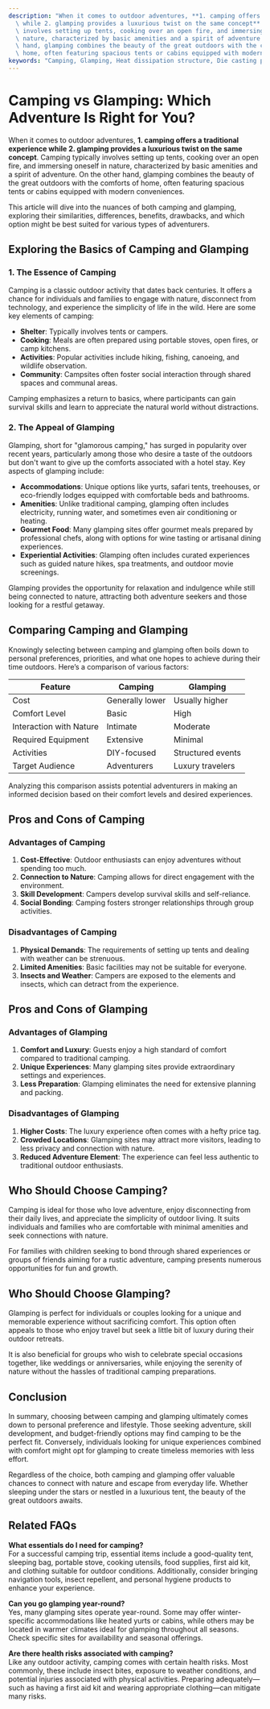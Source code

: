 ```yaml
---
description: "When it comes to outdoor adventures, **1. camping offers a traditional experience\
  \ while 2. glamping provides a luxurious twist on the same concept**. Camping typically\
  \ involves setting up tents, cooking over an open fire, and immersing oneself in\
  \ nature, characterized by basic amenities and a spirit of adventure. On the other\
  \ hand, glamping combines the beauty of the great outdoors with the comforts of\
  \ home, often featuring spacious tents or cabins equipped with modern conveniences. "
keywords: "Camping, Glamping, Heat dissipation structure, Die casting process"
---
```

# Camping vs Glamping: Which Adventure Is Right for You?

When it comes to outdoor adventures, **1. camping offers a traditional experience while 2. glamping provides a luxurious twist on the same concept**. Camping typically involves setting up tents, cooking over an open fire, and immersing oneself in nature, characterized by basic amenities and a spirit of adventure. On the other hand, glamping combines the beauty of the great outdoors with the comforts of home, often featuring spacious tents or cabins equipped with modern conveniences. 

This article will dive into the nuances of both camping and glamping, exploring their similarities, differences, benefits, drawbacks, and which option might be best suited for various types of adventurers.

## Exploring the Basics of Camping and Glamping

### **1. The Essence of Camping**

Camping is a classic outdoor activity that dates back centuries. It offers a chance for individuals and families to engage with nature, disconnect from technology, and experience the simplicity of life in the wild. Here are some key elements of camping: 

- **Shelter**: Typically involves tents or campers.
- **Cooking**: Meals are often prepared using portable stoves, open fires, or camp kitchens.
- **Activities**: Popular activities include hiking, fishing, canoeing, and wildlife observation. 
- **Community**: Campsites often foster social interaction through shared spaces and communal areas.

Camping emphasizes a return to basics, where participants can gain survival skills and learn to appreciate the natural world without distractions.

### **2. The Appeal of Glamping**

Glamping, short for "glamorous camping," has surged in popularity over recent years, particularly among those who desire a taste of the outdoors but don't want to give up the comforts associated with a hotel stay. Key aspects of glamping include:

- **Accommodations**: Unique options like yurts, safari tents, treehouses, or eco-friendly lodges equipped with comfortable beds and bathrooms.
- **Amenities**: Unlike traditional camping, glamping often includes electricity, running water, and sometimes even air conditioning or heating.
- **Gourmet Food**: Many glamping sites offer gourmet meals prepared by professional chefs, along with options for wine tasting or artisanal dining experiences.
- **Experiential Activities**: Glamping often includes curated experiences such as guided nature hikes, spa treatments, and outdoor movie screenings.

Glamping provides the opportunity for relaxation and indulgence while still being connected to nature, attracting both adventure seekers and those looking for a restful getaway.

## Comparing Camping and Glamping

Knowingly selecting between camping and glamping often boils down to personal preferences, priorities, and what one hopes to achieve during their time outdoors. Here’s a comparison of various factors:

| Feature               | Camping           | Glamping           |
|-----------------------|-------------------|---------------------|
| Cost                  | Generally lower   | Usually higher       |
| Comfort Level         | Basic             | High                 |
| Interaction with Nature| Intimate          | Moderate             |
| Required Equipment     | Extensive          | Minimal              |
| Activities            | DIY-focused       | Structured events     |
| Target Audience       | Adventurers       | Luxury travelers      |

Analyzing this comparison assists potential adventurers in making an informed decision based on their comfort levels and desired experiences.

## Pros and Cons of Camping

### **Advantages of Camping**

1. **Cost-Effective**: Outdoor enthusiasts can enjoy adventures without spending too much.
2. **Connection to Nature**: Camping allows for direct engagement with the environment.
3. **Skill Development**: Campers develop survival skills and self-reliance.
4. **Social Bonding**: Camping fosters stronger relationships through group activities.

### **Disadvantages of Camping**

1. **Physical Demands**: The requirements of setting up tents and dealing with weather can be strenuous.
2. **Limited Amenities**: Basic facilities may not be suitable for everyone.
3. **Insects and Weather**: Campers are exposed to the elements and insects, which can detract from the experience.

## Pros and Cons of Glamping

### **Advantages of Glamping**

1. **Comfort and Luxury**: Guests enjoy a high standard of comfort compared to traditional camping.
2. **Unique Experiences**: Many glamping sites provide extraordinary settings and experiences.
3. **Less Preparation**: Glamping eliminates the need for extensive planning and packing.

### **Disadvantages of Glamping**

1. **Higher Costs**: The luxury experience often comes with a hefty price tag.
2. **Crowded Locations**: Glamping sites may attract more visitors, leading to less privacy and connection with nature.
3. **Reduced Adventure Element**: The experience can feel less authentic to traditional outdoor enthusiasts.

## Who Should Choose Camping?

Camping is ideal for those who love adventure, enjoy disconnecting from their daily lives, and appreciate the simplicity of outdoor living. It suits individuals and families who are comfortable with minimal amenities and seek connections with nature.

For families with children seeking to bond through shared experiences or groups of friends aiming for a rustic adventure, camping presents numerous opportunities for fun and growth.

## Who Should Choose Glamping?

Glamping is perfect for individuals or couples looking for a unique and memorable experience without sacrificing comfort. This option often appeals to those who enjoy travel but seek a little bit of luxury during their outdoor retreats.

It is also beneficial for groups who wish to celebrate special occasions together, like weddings or anniversaries, while enjoying the serenity of nature without the hassles of traditional camping preparations.

## Conclusion

In summary, choosing between camping and glamping ultimately comes down to personal preference and lifestyle. Those seeking adventure, skill development, and budget-friendly options may find camping to be the perfect fit. Conversely, individuals looking for unique experiences combined with comfort might opt for glamping to create timeless memories with less effort.

Regardless of the choice, both camping and glamping offer valuable chances to connect with nature and escape from everyday life. Whether sleeping under the stars or nestled in a luxurious tent, the beauty of the great outdoors awaits.

## Related FAQs

**What essentials do I need for camping?**  
For a successful camping trip, essential items include a good-quality tent, sleeping bag, portable stove, cooking utensils, food supplies, first aid kit, and clothing suitable for outdoor conditions. Additionally, consider bringing navigation tools, insect repellent, and personal hygiene products to enhance your experience.

**Can you go glamping year-round?**  
Yes, many glamping sites operate year-round. Some may offer winter-specific accommodations like heated yurts or cabins, while others may be located in warmer climates ideal for glamping throughout all seasons. Check specific sites for availability and seasonal offerings.

**Are there health risks associated with camping?**  
Like any outdoor activity, camping comes with certain health risks. Most commonly, these include insect bites, exposure to weather conditions, and potential injuries associated with physical activities. Preparing adequately—such as having a first aid kit and wearing appropriate clothing—can mitigate many risks.
